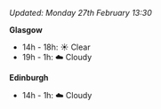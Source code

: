 *Updated: Monday 27th February 13:30*

**Glasgow**

* 14h - 18h: :sunny: Clear
* 19h - 1h: :cloud: Cloudy

**Edinburgh**

* 14h - 1h: :cloud: Cloudy
